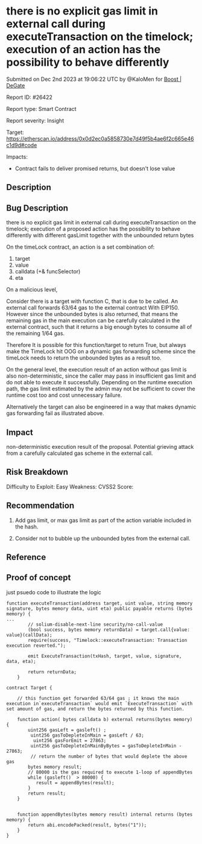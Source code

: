 
# there is no explicit gas limit in external call during executeTransaction on the timelock; execution of an action has the possibility to behave differently

Submitted on Dec 2nd 2023 at 19:06:22 UTC by @KaloMen for [Boost | DeGate](https://immunefi.com/bounty/boosteddegatebugbounty/)

Report ID: #26422

Report type: Smart Contract

Report severity: Insight

Target: https://etherscan.io/address/0x0d2ec0a5858730e7d49f5b4ae6f2c665e46c1d9d#code

Impacts:
- Contract fails to deliver promised returns, but doesn't lose value

## Description
## Bug Description
there is no explicit gas limit in external call during executeTransaction on the timelock; execution of a proposed action has the possibility to behave differently with different gasLimit together with the unbounded return bytes


On the timeLock contract, an action is a set combination of:
1. target
2. value
3. calldata (+& funcSelector)
4. eta

On a malicious level,

Consider there is a target with function C, that is due to be called. An external call forwards 63/64 gas to the external contract With EIP150. However since the unbounded bytes is also returned, that means the remaining gas in the main execution can be carefully calculated in the external contract, such that it returns a big enough bytes to consume all of the remaining 1/64 gas.

Therefore It is possible for this function/target to return True, but always make the TimeLock hit OOG on a dynamic gas forwarding scheme since the timeLock needs to return the unbounded bytes as a result too.

On the general level,  the execution result of an action without gas limit is also non-deterministic, since the caller may pass in insufficient gas limit and do not able to execute it successfully. Depending on the runtime execution path, the gas limit estimated by the admin may not be sufficient to cover the runtime cost too and cost unnecessary failure.

Alternatively the target can also be engineered in a way that makes dynamic gas forwarding fail as illustrated above.


## Impact
non-deterministic execution result of the proposal. Potential grieving attack from a carefully calculated gas scheme in the external call.

## Risk Breakdown
Difficulty to Exploit: Easy
Weakness:
CVSS2 Score:

## Recommendation
1. Add gas limit, or max gas limit as part of the action variable included in the hash.

2. Consider not to bubble up the unbounded bytes from the external call.
## Reference

## Proof of concept
just psuedo code to illustrate the logic

```solidity
function executeTransaction(address target, uint value, string memory signature, bytes memory data, uint eta) public payable returns (bytes memory) {
...
        // solium-disable-next-line security/no-call-value
        (bool success, bytes memory returnData) = target.call{value: value}(callData);
        require(success, "Timelock::executeTransaction: Transaction execution reverted.");

        emit ExecuteTransaction(txHash, target, value, signature, data, eta);

        return returnData;
    }
```

```solidity
contract Target {

    // this function get forwarded 63/64 gas ; it knows the main execution in`executeTransaction` would emit `ExecuteTransaction` with set amount of gas, and return the bytes returned by this function.

    function action( bytes calldata b) external returns(bytes memory) {
        uint256 gasLeft = gasleft() ;
         uint256 gasToDepleteInMain = gasLeft / 63;
          uint256 gasForEmit = 27863;
         uint256 gasToDepleteInMainByBytes = gasToDepleteInMain - 27863;
         // return the number of bytes that would deplete the above gas
        bytes memory result;
        // 80000 is the gas required to execute 1-loop of appendBytes
        while (gasleft()  > 80000) {
           result = appendBytes(result);
        }
        return result;
    }


    function appendBytes(bytes memory result) internal returns (bytes memory) { 
        return abi.encodePacked(result, bytes("1"));
    }
}
```